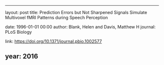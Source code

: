 ---
layout: post
title: Prediction Errors but Not Sharpened Signals Simulate Multivoxel fMRI Patterns during Speech Perception

date: 1996-01-01 00:00
author: Blank, Helen and Davis, Matthew H
journal: PLoS Biology

link: https://doi.org/10.1371/journal.pbio.1002577

year: 2016
----